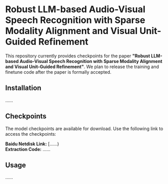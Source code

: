 # Robust LLM-based Audio-Visual Speech Recognition with Sparse Modality Alignment and Visual Unit-Guided Refinement

This repository currently provides checkpoints for the paper **"Robust LLM-based Audio-Visual Speech Recognition with Sparse Modality Alignment and Visual Unit-Guided Refinement"**.
We plan to release the training and finetune code after the paper is formally accepted.

## Installation

......

## Checkpoints

The model checkpoints are available for download. Use the following link to access the checkpoints:

**Baidu Netdisk Link:** [......)  
**Extraction Code:** ......

## Usage

......
